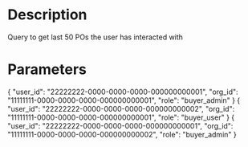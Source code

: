# Description
Query to get last 50 POs the user has interacted with

# Parameters

{ "user_id": "22222222-0000-0000-0000-000000000001", "org_id": "11111111-0000-0000-0000-000000000001", "role": "buyer_admin" }
{ "user_id": "22222222-0000-0000-0000-000000000002", "org_id": "11111111-0000-0000-0000-000000000001", "role": "buyer_user" }
{ "user_id": "22222222-0000-0000-0000-000000000001", "org_id": "11111111-0000-0000-0000-000000000002", "role": "buyer_admin" }